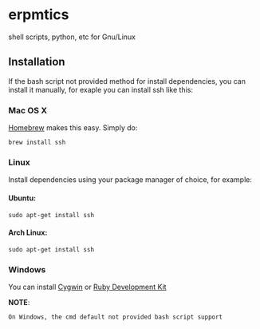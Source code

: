 erpmtics
=========

shell scripts, python, etc for Gnu/Linux


## Installation

If the bash script not provided method for install dependencies, you can install it manually, for exaple
you can install ssh like this:


### Mac OS X

[Homebrew](http://mxcl.github.com/homebrew/) makes this easy.  Simply do:

	brew install ssh

### Linux

Install dependencies using your package manager of choice, for example:


#### Ubuntu:

    sudo apt-get install ssh

#### Arch Linux:

    sudo apt-get install ssh

### Windows

You can install [Cygwin](https://www.cygwin.com/) or [Ruby Development Kit](https://github.com/oneclick/rubyinstaller/wiki/Development-Kit)

**NOTE**:
	
	On Windows, the cmd default not provided bash script support

